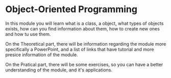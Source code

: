 # Object-Oriented Programming

In this module you will learn what is a class, a object, what types of objects exists, how can you find information about them, how to create new ones and how tu use them. 

On the Theoretical part, there will be information regarding the module more specifically a PowerPoint, and a list of links that have tutorial and more presice information of the module.

On the Pratical part, there will be some exercises, so you can have a better understanding of the module, and it's applications.
